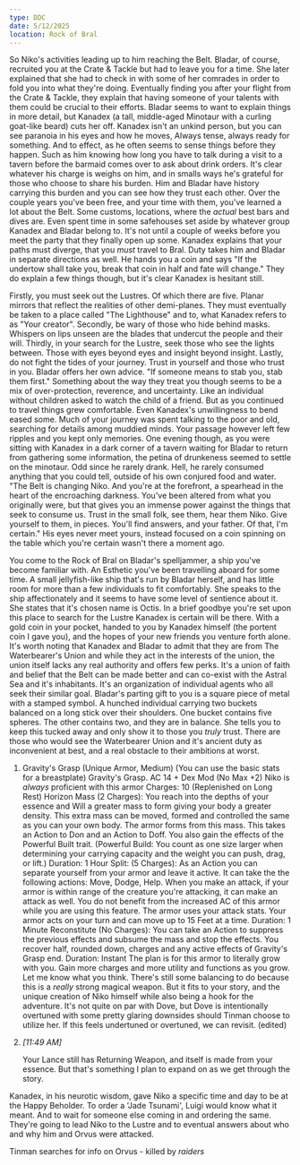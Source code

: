 ```yaml
---
type: DDC
date: 5/12/2025
location: Rock of Bral
---
```


So Niko's activities leading up to him reaching the Belt. Bladar, of course, recruited you at the Crate & Tackle but had to leave you for a time. She later explained that she had to check in with some of her comrades in order to fold you into what they're doing. Eventually finding you after your flight from the Crate & Tackle, they explain that having someone of your talents with them could be crucial to their efforts. Bladar seems to want to explain things in more detail, but Kanadex (a tall, middle-aged Minotaur with a curling goat-like beard) cuts her off. Kanadex isn't an unkind person, but you can see paranoia in his eyes and how he moves, Always tense, always ready for something. And to effect, as he often seems to sense things before they happen. Such as him knowing how long you have to talk during a visit to a tavern before the barmaid comes over to ask about drink orders. It's clear whatever his charge is weighs on him, and in smalls ways he's grateful for those who choose to share his burden. Him and Bladar have history carrying this burden and you can see how they trust each other. Over the couple years you've been free, and your time with them, you've learned a lot about the Belt. Some customs, locations, where the _actual_ best bars and dives are. Even spent time in some safehouses set aside by whatever group Kanadex and Bladar belong to. It's not until a couple of weeks before you meet the party that they finally open up some. Kanadex explains that your paths must diverge, that you _must_ travel to Bral. Duty takes him and Bladar in separate directions as well. He hands you a coin and says "If the undertow shall take you, break that coin in half and fate will change." They do explain a few things though, but it's clear Kanadex is hesitant still.

Firstly, you must seek out the Lustres. Of which there are five. Planar mirrors that reflect the realities of other demi-planes. They must eventually be taken to a place called "The Lighthouse" and to, what Kanadex refers to as "Your creator". Secondly, be wary of those who hide behind masks. Whispers on lips unseen are the blades that undercut the people and their will. Thirdly, in your search for the Lustre, seek those who see the lights between. Those with eyes beyond eyes and insight beyond insight. Lastly, do not fight the tides of your journey. Trust in yourself and those who trust in you. Bladar offers her own advice. "If someone means to stab you, stab them first." Something about the way they treat you though seems to be a mix of over-protection, reverence, and uncertainty. Like an individual without children asked to watch the child of a friend. But as you continued to travel things grew comfortable. Even Kanadex's unwillingness to bend eased some. Much of your journey was spent talking to the poor and old, searching for details among muddied minds. Your passage however left few ripples and you kept only memories. One evening though, as you were sitting with Kanadex in a dark corner of a tavern waiting for Bladar to return from gathering some information, the petina of drunkeness seemed to settle on the minotaur. Odd since he rarely drank. Hell, he rarely consumed anything that you could tell, outside of his own conjured food and water. "The Belt is changing Niko. And you're at the forefront, a spearhead in the heart of the encroaching darkness. You've been altered from what you originally were, but that gives you an immense power against the things that seek to consume us. Trust in the small folk, see them, hear them Niko. Give yourself to them, in pieces. You'll find answers, and your father. Of that, I'm certain." His eyes never meet yours, instead focused on a coin spinning on the table which you're certain wasn't there a moment ago.

You come to the Rock of Bral on Bladar's spelljammer, a ship you've become familiar with. An Esthetic you've been travelling aboard for some time. A small jellyfish-like ship that's run by Bladar herself, and has little room for more than a few individuals to fit comfortably. She speaks to the ship affectionately and it seems to have some level of sentience about it. She states that it's chosen name is Octis. In a brief goodbye you're set upon this place to search for the Lustre Kanadex is certain will be there. With a gold coin in your pocket, handed to you by Kanadex himself (the portent coin I gave you), and the hopes of your new friends you venture forth alone. It's worth noting that Kanadex and Bladar to admit that they are from The Waterbearer's Union and while they act in the interests of the union, the union itself lacks any real authority and offers few perks. It's a union of faith and belief that the Belt can be made better and can co-exist with the Astral Sea and it's inhabitants. It's an organization of individual agents who all seek their similar goal. Bladar's parting gift to you is a square piece of metal with a stamped symbol. A hunched individual carrying two buckets balanced on a long stick over their shoulders. One bucket contains five spheres. The other contains two, and they are in balance. She tells you to keep this tucked away and only show it to those you _truly_ trust. There are those who would see the Waterbearer Union and it's ancient duty as inconvenient at best, and a real obstacle to their ambitions at worst.

1. Gravity's Grasp (Unique Armor, Medium) (You can use the basic stats for a breastplate) Gravity's Grasp. AC 14 + Dex Mod (No Max +2) Niko is _always_ proficient with this armor Charges: 10 (Replenished on Long Rest) Horizon Mass (2 Charges): You reach into the depths of your essence and Will a greater mass to form giving your body a greater density. This extra mass can be moved, formed and controlled the same as you can your own body. The armor forms from this mass. This takes an Action to Don and an Action to Doff. You also gain the effects of the Powerful Built trait. (Powerful Build: You count as one size larger when determining your carrying capacity and the weight you can push, drag, or lift.) Duration: 1 Hour Split: (5 Charges): As an Action you can separate yourself from your armor and leave it active. It can take the the following actions: Move, Dodge, Help. When you make an attack, if your armor is within range of the creature you're attacking, it can make an attack as well. You do not benefit from the increased AC of this armor while you are using this feature. The armor uses your attack stats. Your armor acts on your turn and can move up to 15 Feet at a time. Duration: 1 Minute Reconstitute (No Charges): You can take an Action to suppress the previous effects and subsume the mass and stop the effects. You recover half, rounded down, charges and any active effects of Gravity's Grasp end. Duration: Instant The plan is for this armor to literally grow with you. Gain more charges and more utility and functions as you grow. Let me know what you think. There's still some balancing to do because this is a _really_ strong magical weapon. But it fits to your story, and the unique creation of Niko himself while also being a hook for the adventure. It's not quite on par with Dove, but Dove is intentionally overtuned with some pretty glaring downsides should Tinman choose to utilize her. If this feels undertuned or overtuned, we can revisit. (edited)
    
2. _[_11:49 AM_]_
    
    Your Lance still has Returning Weapon, and itself is made from your essence. But that's something I plan to expand on as we get through the story.


Kanadex, in his neurotic wisdom, gave Niko a specific time and day to be at the Happy Beholder. To order a 'Jade Tsunami', Luigi would know what it meant. And to wait for someone else coming in and ordering the same. They're going to lead Niko to the Lustre and to eventual answers about who and why him and Orvus were attacked.


Tinman searches for info on Orvus
	- killed by *raiders*

